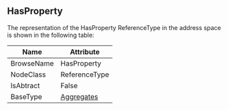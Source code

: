 <!-- objecttype -->
## HasProperty
The representation of the HasProperty ReferenceType in the address space is shown in the following table:  

|Name|Attribute|
|---|---|
|BrowseName|HasProperty|
|NodeClass|ReferenceType|
|IsAbtract|False|
|BaseType|[Aggregates](../../../Part3/ReferenceTypes/Aggregates/readme.md)|

